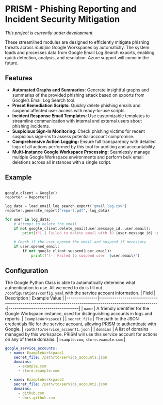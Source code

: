 # PRISM - Phishing Reporting and Incident Security Mitigation 
*This project is currently under development.*

These streamlined modules are designed to efficiently mitigate phishing threats across *multiple* Google Workspaces by automaticlly. The system loads and processes data from Google Email Log Search exports, enabling quick detection, analysis, and resolution. Azure support will come in the future. 

## Features
- **Automated Graphs and Summaries:** Generate insightful graphs and summaries of the provided phishing attack based on exports from Google’s Email Log Search tool. <br>
- **Preset Remediation Scripts:** Quickly delete phishing emails and suspend affected user access with ready-to-use scripts.<br>
- **Incident Response Email Templates:** Use customizable templates to streamline communication with internal and external users about phishing incidents.<br>
- **Suspicious Sign-In Monitoring:** Check phishing victims for recent suspicious sign-ins to assess potential account compromise.<br>
- **Comprehensive Action Logging:** Ensure full transparency with detailed logs of all actions performed by this tool for auditing and accountability.<br>
- **Multi-Instance Google Workspace Processing:** Seamlessly manage multiple Google Workspace environments and perform bulk email deletions across all instances with a single script.<br>

## Example
```python

google_client = Google()
reporter = Reporter()

log_data = load_email_log_search_export('gmail_log.csv')
reporter.generate_report("report.pdf", log_data)

for user in log_data:
    # Attempt to delete the email
    if not google_client.delete_email(user.message_id, user.email):
        print(f"[-] Failed to delete email with ID {user.message_id} in {user.email}'s inbox.")
    
    # Check if the user opened the email and suspend if necessary
    if user.opened_email:
        if not google_client.suspend(user.email):
            print(f"[-] Failed to suspend user: {user.email}")
```

## Configuration
The Google Python Class is able to automatically determine what authentication to use. All we need to do is fill out `/configurations/config.yaml` with the service account information.
| Field          | Description                                                                                                 | Example Value                      |
|----------------|-------------------------------------------------------------------------------------------------------------|------------------------------------|
| `name`         | A friendly identifier for the Google Workspace instance, used for distinguishing accounts in logs and reports. | `ExampleWorkspace1`               |
| `secret_file`  | The path to the JSON credentials file for the service account, allowing PRISM to authenticate with Google.  | `/path/to/service_account1.json`   |
| `domains`      | A list of domains managed by this workspace. PRISM will use this service account for actions on any of these domains. | `example.com`, `store.example.com` |

```yaml
google_service_accounts:
  - name: ExampleWorkspace1
    secret_file: /path/to/service_account1.json
    domains:
      - example.com
      - store.example.com

  - name: ExampleWorkspace2
    secret_file: /path/to/service_account2.json
    domains:
      - github.com
      - docs.github.com
```


